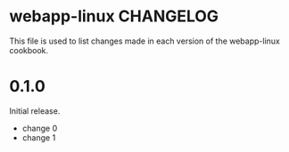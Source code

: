 # webapp-linux CHANGELOG

This file is used to list changes made in each version of the webapp-linux cookbook.

# 0.1.0

Initial release.

- change 0
- change 1

